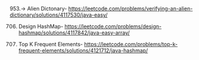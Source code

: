 953.-> Alien Dictonary-  https://leetcode.com/problems/verifying-an-alien-dictionary/solutions/4117530/java-easy/

706. Design HashMap- https://leetcode.com/problems/design-hashmap/solutions/4117842/java-easy-array/

347. Top K Frequent Elements- https://leetcode.com/problems/top-k-frequent-elements/solutions/4121712/java-hashmap/
